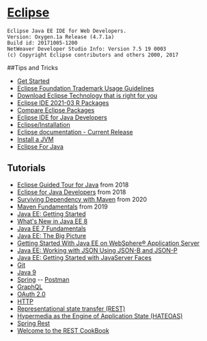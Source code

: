 # [Eclipse](https://www.eclipse.org/)

```
Eclipse Java EE IDE for Web Developers.
Version: Oxygen.1a Release (4.7.1a)
Build id: 20171005-1200
NetWeaver Developer Studio Info: Version 7.5 19 0003
(c) Copyright Eclipse contributors and others 2000, 2017
```

##Tips and Tricks
- [Get Started](https://www.eclipse.org/getting_started/)
- [Eclipse Foundation Trademark Usage Guidelines](https://www.eclipse.org/logotm/)
- [Download Eclipse Technology that is right for you](https://www.eclipse.org/downloads/)
- [Eclipse IDE 2021-03 R Packages](https://www.eclipse.org/downloads/packages/)
- [Compare Eclipse Packages](https://www.eclipse.org/downloads/packages/compare)
- [Eclipse IDE for Java Developers](https://www.eclipse.org/downloads/packages/release/2021-03/r/eclipse-ide-java-developers)
- [Eclipse/Installation](https://wiki.eclipse.org/Eclipse/Installation)
- [Eclipse documentation - Current Release](https://help.eclipse.org/2021-03/index.jsp)
- [Install a JVM](https://wiki.eclipse.org/Eclipse/Installation#Install_a_JVM)
- [Eclipse For Java](http://bit.ly/eclipse_java)

## Tutorials 
- [Eclipse Guided Tour for Java](https://app.pluralsight.com/library/courses/guided-tour-eclipse-for-java/table-of-contents) from 2018
- [Eclipse for Java Developers](https://app.pluralsight.com/library/courses/eclipse-java-developers/exercise-files) from 2018
- [Surviving Dependency with Maven](https://app.pluralsight.com/library/courses/allthetalks-session-66/table-of-contents) from 2020
- [Maven Fundamentals](https://app.pluralsight.com/library/courses/maven-fundamentals/table-of-contents) from 2019
- [Java EE: Getting Started](https://app.pluralsight.com/library/courses/java-ee-getting-started/table-of-contents)
- [What's New in Java EE 8](https://app.pluralsight.com/library/courses/java-ee-8-whats-new/table-of-contents)
- [Java EE 7 Fundamentals](https://app.pluralsight.com/library/courses/java-ee-7-fundamentals/table-of-contents)
- [Java EE: The Big Picture](https://app.pluralsight.com/library/courses/java-ee-big-picture/table-of-contents)
- [Getting Started With Java EE on WebSphere® Application Server](https://app.pluralsight.com/library/courses/java-ee-websphere-application-server-getting-started/table-of-contents)
- [Java EE: Working with JSON Using JSON-B and JSON-P](https://app.pluralsight.com/library/courses/java-ee-json-using-jsonp-jsonb/table-of-contents)
- [Java EE: Getting Started with JavaServer Faces](https://app.pluralsight.com/library/courses/javaserver-faces-getting-started-java-ee/table-of-contents)
- [Git](https://app.pluralsight.com/search/?q=Git&type=conference%2Cvideo-course%2Cdemo%2Cguide%2Cwebinar%2Cpath%2Cassessment&m_sort=relevance&query_id=ac732ffb-f756-48ec-b1c8-250aa2c9926c&source=user_typed)
- [Java 9](https://app.pluralsight.com/search/?q=java%209&type=conference%2Cvideo-course%2Cdemo%2Cguide%2Cwebinar%2Cpath%2Cassessment&m_sort=relevance&query_id=e4bff709-3ca4-4c98-bcdd-6ead80560e84&source=user_typed)
- [Spring](https://app.pluralsight.com/search/?q=spring&type=conference%2Cvideo-course%2Cdemo%2Cguide%2Cwebinar%2Cpath%2Cassessment&m_sort=relevance&query_id=ea6ed07c-077e-448a-8117-25fe97469634&source=user_typed)
-- [Postman](https://app.pluralsight.com/search/?q=Postman&type=conference%2Cvideo-course%2Cdemo%2Cguide%2Cwebinar%2Cpath%2Cassessment&m_sort=relevance&query_id=e483a7ec-8e1a-4bd5-b912-6958d4cd30ba&source=user_typed)
- [GraphQL](https://app.pluralsight.com/search/?q=GraphQL&type=conference%2Cvideo-course%2Cdemo%2Cguide%2Cwebinar%2Cpath%2Cassessment&m_sort=relevance&query_id=54d83f5a-9cfd-444e-af0b-0bd41666dc38&source=user_typed)
- [OAuth 2.0](https://app.pluralsight.com/search/?q=OAuth&type=conference%2Cvideo-course%2Cdemo%2Cguide%2Cwebinar%2Cpath%2Cassessment&m_sort=relevance&query_id=82a674e7-da09-43ed-adef-95f5e9066f62&source=user_typed)
- [HTTP](https://app.pluralsight.com/search/?q=http&type=conference%2Cvideo-course%2Cdemo%2Cguide%2Cwebinar%2Cpath%2Cassessment&m_sort=relevance&query_id=3394f5b5-8263-4da1-a1ef-6ab0e4d12b7f&source=user_typed)
- [Representational state transfer (REST)](https://app.pluralsight.com/search/?q=REST&type=conference%2Cvideo-course%2Cdemo%2Cguide%2Cwebinar%2Cpath%2Cassessment&m_sort=relevance&query_id=e0168c7c-2c50-4800-8231-f69ab4533ef7&source=user_typed)
- [Hypermedia as the Engine of Application State (HATEOAS)](https://app.pluralsight.com/search/?q=HATEOAS&type=conference%2Cvideo-course%2Cdemo%2Cguide%2Cwebinar%2Cpath%2Cassessment&m_sort=relevance&query_id=40d3fd14-b1d7-4358-855a-014b452d622a&source=user_typed)
- [Spring Rest](https://app.pluralsight.com/search/?q=Spring%20Rest&type=conference%2Cvideo-course%2Cdemo%2Cguide%2Cwebinar%2Cpath%2Cassessment&m_sort=relevance&query_id=b37af775-93ee-4b63-abc2-434d48556241&source=user_typed)
- [Welcome to the REST CookBook](https://restcookbook.com/Resources/asynchroneous-operations/)
